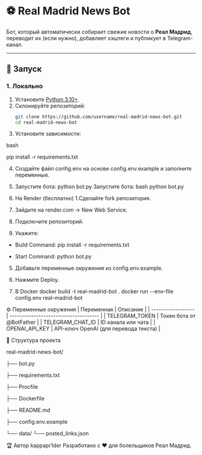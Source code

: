 # ⚽ Real Madrid News Bot

Бот, который автоматически собирает свежие новости о **Реал Мадрид**, переводит их (если нужно), добавляет хэштеги и публикует в Telegram-канал.

---

## 🚀 Запуск

### 1. Локально
1. Установите [Python 3.10+](https://www.python.org/downloads/).
2. Склонируйте репозиторий:
   ```bash
   git clone https://github.com/username/real-madrid-news-bot.git
   cd real-madrid-news-bot
3. Установите зависимости:

bash

pip install -r requirements.txt

4. Создайте файл config.env на основе config.env.example и заполните переменные.

5. Запустите бота:
python bot.py
Запустите бота:
bash
python bot.py

2. На Render (бесплатно)
1.Сделайте fork репозитория.

2. Зайдите на render.com → New Web Service.

3. Подключите репозиторий.

4. Укажите:

- Build Command:
pip install -r requirements.txt

- Start Command:
python bot.py

5. Добавьте переменные окружения из config.env.example.

6. Нажмите Deploy.

3. В Docker
docker build -t real-madrid-bot .
docker run --env-file config.env real-madrid-bot


⚙️ Переменные окружения
| Переменная         | Описание                              |
| ------------------ | ------------------------------------- |
| TELEGRAM\_TOKEN    | Токен бота от @BotFather              |
| TELEGRAM\_CHAT\_ID | ID канала или чата                    |
| OPENAI\_API\_KEY   | API-ключ OpenAI (для перевода текста) |


📂 Структура проекта

real-madrid-news-bot/

├── bot.py

├── requirements.txt

├── Procfile

├── Dockerfile

├── README.md

├── config.env.example

└── data/
    └── posted_links.json


🏆 Автор kappapr1der
Разработано с ❤️ для болельщиков Реал Мадрид.






